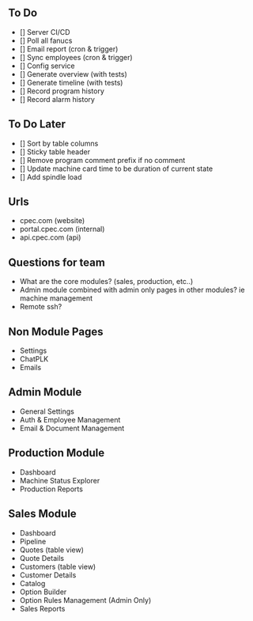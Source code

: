 ## To Do

- [] Server CI/CD
- [] Poll all fanucs
- [] Email report (cron & trigger)
- [] Sync employees (cron & trigger)
- [] Config service
- [] Generate overview (with tests)
- [] Generate timeline (with tests)
- [] Record program history
- [] Record alarm history

## To Do Later

- [] Sort by table columns
- [] Sticky table header
- [] Remove program comment prefix if no comment
- [] Update machine card time to be duration of current state
- [] Add spindle load

## Urls

- cpec.com (website)
- portal.cpec.com (internal)
- api.cpec.com (api)

## Questions for team

- What are the core modules? (sales, production, etc..)
- Admin module combined with admin only pages in other modules? ie machine management
- Remote ssh?

## Non Module Pages

- Settings
- ChatPLK
- Emails

## Admin Module

- General Settings
- Auth & Employee Management
- Email & Document Management

## Production Module

- Dashboard
- Machine Status Explorer
- Production Reports

## Sales Module

- Dashboard
- Pipeline
- Quotes (table view)
- Quote Details
- Customers (table view)
- Customer Details
- Catalog
- Option Builder
- Option Rules Management (Admin Only)
- Sales Reports
